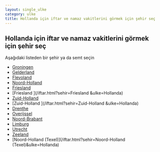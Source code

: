 ```yaml
---
layout: single_ulke
category: ulke
title: Hollanda için iftar ve namaz vakitlerini görmek için şehir seç
---
```



## Hollanda için iftar ve namaz vakitlerini görmek için şehir seç

Aşağıdaki listeden bir şehir ya da semt seçin


* [Groningen](/iftar.html?sehir=Groningen&ulke=Hollanda)
* [Gelderland](/iftar.html?sehir=Gelderland&ulke=Hollanda)
* [Flevoland](/iftar.html?sehir=Flevoland&ulke=Hollanda)
* [Noord-Holland](/iftar.html?sehir=Noord-Holland&ulke=Hollanda)
* [Friesland](/iftar.html?sehir=Friesland&ulke=Hollanda)
* [Friesland ](/iftar.html?sehir=Friesland &ulke=Hollanda)
* [Zuid-Holland](/iftar.html?sehir=Zuid-Holland&ulke=Hollanda)
* [Zuid-Holland ](/iftar.html?sehir=Zuid-Holland &ulke=Hollanda)
* [Drenthe](/iftar.html?sehir=Drenthe&ulke=Hollanda)
* [Overijssel](/iftar.html?sehir=Overijssel&ulke=Hollanda)
* [Noord-Brabant](/iftar.html?sehir=Noord-Brabant&ulke=Hollanda)
* [Limburg](/iftar.html?sehir=Limburg&ulke=Hollanda)
* [Utrecht](/iftar.html?sehir=Utrecht&ulke=Hollanda)
* [Zeeland](/iftar.html?sehir=Zeeland&ulke=Hollanda)
* [Noord-Holland (Texel)](/iftar.html?sehir=Noord-Holland (Texel)&ulke=Hollanda)
